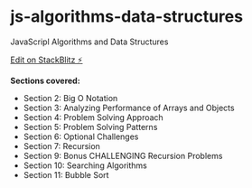 # js-algorithms-data-structures

JavaScripl Algorithms and Data Structures

[Edit on StackBlitz ⚡️](https://stackblitz.com/edit/js-algorithms-data-structures)

**Sections covered:**
- Section 2: Big O Notation
- Section 3: Analyzing Performance of Arrays and Objects
- Section 4: Problem Solving Approach
- Section 5: Problem Solving Patterns
- Section 6: Optional Challenges
- Section 7: Recursion
- Section 9:  Bonus CHALLENGING Recursion Problems
- Section 10: Searching Algorithms
- Section 11: Bubble Sort